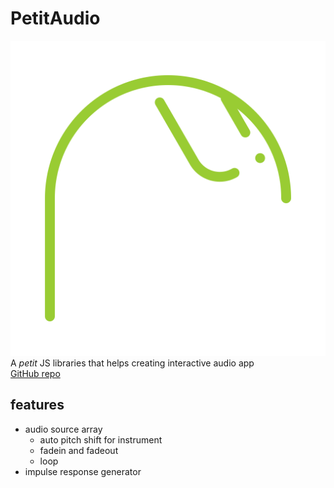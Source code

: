 # PetitAudio
![icon](img/icon.svg)  
A *petit* JS libraries that helps creating interactive audio app  
[GitHub repo](https://github.com/mcbeeringi/petitaudio)  
## features
- audio source array
	- auto pitch shift for instrument
	- fadein and fadeout
	- loop
- impulse response generator

